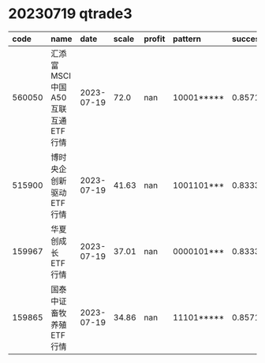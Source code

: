 
# 20230719 qtrade3
 | code | name | date | scale | profit | pattern | success_rate | success_cnt | fund_cnt | 
 | :----- | :----- | :----- | :----- | :----- | :----- | :----- | :----- | :----- | 
 | 560050 | 汇添富MSCI中国A50互联互通ETF行情 | 2023-07-19 | 72.0 | nan | 10001***** | 0.8571428571428571 | 12 | 14 | 
 | 515900 | 博时央企创新驱动ETF行情 | 2023-07-19 | 41.63 | nan | 1001101*** | 0.8333333333333334 | 10 | 12 | 
 | 159967 | 华夏创成长ETF行情 | 2023-07-19 | 37.01 | nan | 0000101*** | 0.8333333333333334 | 10 | 12 | 
 | 159865 | 国泰中证畜牧养殖ETF行情 | 2023-07-19 | 34.86 | nan | 11101***** | 0.8571428571428571 | 12 | 14 | 

